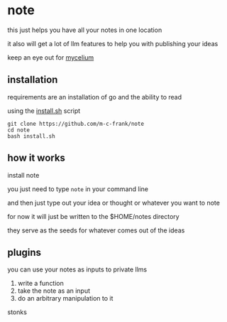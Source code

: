 # note

this just helps you have all your notes in one location

it also will get a lot of llm features to help you with publishing your ideas

keep an eye out for [mycelium](https://github.com/hyphalnet/mycelium)

## installation

requirements are an installation of go and the ability to read

using the [install.sh](https://github.com/m-c-frank/note/install.sh) script

```
git clone https://github.com/m-c-frank/note
cd note
bash install.sh
```

## how it works

install note

you just need to type `note` in your command line

and then just type out your idea or thought or whatever you want to note

for now it will just be written to the $HOME/notes directory

they serve as the seeds for whatever comes out of the ideas

## plugins

you can use your notes as inputs to private llms

1. write a function
2. take the note as an input
3. do an arbitrary manipulation to it

stonks
